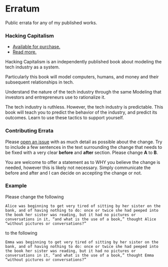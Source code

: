 # Erratum

Public errata for any of my published works.

### Hacking Capitalism

 - [Available for purchase.](https://hackingcapitalism.io)
 - [Read more.](https://hackingcapitalism.io)

Hacking Capitalism is an independently published book about modeling the tech industry as a system.

Particularly this book will model computers, humans, and money and their subsequent relationships in tech.

Understand the nature of the tech industry through the same Modeling that investors and entrepreneurs use to rationalize it.

The tech industry is ruthless. However, the tech industry is predictable. This book will teach you to predict the behavior of the industry, and predict its outcomes. Learn to use these tactics to support yourself.

### Contributing Errata

Please [open an issue](https://github.com/kris-nova/erratum/issues/new) with as much detail as possible about the change. Try to include a few sentences in the text surrounding the change that needs to be fixed with a very clear **before** and **after** section. Please change **A** to **B**. 

You are welcome to offer a statement as to WHY you believe the change is needed, however this is likely not necessary. Simply communicate the before and after and I can decide on accepting the change or not.

### Example

Please change the following

```
Alice was beginning to get very tired of sitting by her sister on the bank, and of having nothing to do: once or twice she had peeped into the book her sister was reading, but it had no pictures or conversations in it, “and what is the use of a book,” thought Alice “without pictures or conversations?”
```

to the following

```
Emma was beginning to get very tired of sitting by her sister on the bank, and of having nothing to do: once or twice she had peeped into the book her sister was reading, but it had no pictures or conversations in it, “and what is the use of a book,” thought Emma “without pictures or conversations?”
```

